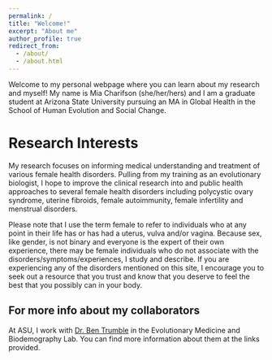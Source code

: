 ```yaml
---
permalink: /
title: "Welcome!"
excerpt: "About me"
author_profile: true
redirect_from: 
  - /about/
  - /about.html
---
```


Welcome to my personal webpage where you can learn about my research and myself! My name is Mia Charifson (she/her/hers) and I am a graduate student at Arizona State University pursuing an MA in Global Health in the School of Human Evolution and Social Change. 

Research Interests
======

My research focuses on informing medical understanding and treatment of various female health disorders. Pulling from my training as an evolutionary biologist, I hope to improve the clinical research into and public health approaches to several female health disorders including polycystic ovary syndrome, uterine fibroids, female autoimmunity, female infertility and menstrual disorders.

Please note that I use the term female to refer to individuals who at any point in their life has or has had a uterus, vulva and/or vagina. Because sex, like gender, is not binary and everyone is the expert of their own experience, there may be female individuals who do not associate with the disorders/symptoms/experiences, I study and describe. If you are experiencing any of the disorders mentioned on this site, I encourage you to seek out a resource that you trust and know that you deserve to feel the best that you possibly can in your body.

For more info about my collaborators 
------
At ASU, I work with [Dr. Ben Trumble](www.trumblelab.org) in the Evolutionary Medicine and Biodemography Lab. You can find more information about them at the links provided.
